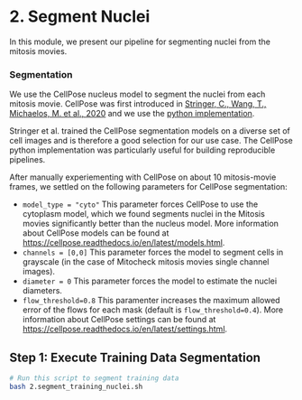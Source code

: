 # 2. Segment Nuclei

In this module, we present our pipeline for segmenting nuclei from the mitosis movies.


### Segmentation

We use the CellPose nucleus model to segment the nuclei from each mitosis movie. 
CellPose was first introduced in [Stringer, C., Wang, T., Michaelos, M. et al., 2020](https://doi.org/10.1038/s41592-020-01018-x) and we use the [python implementation](https://github.com/mouseland/cellpose).

Stringer et al. trained the CellPose segmentation models on a diverse set of cell images and is therefore a good selection for our use case.
The CellPose python implementation was particularly useful for building reproducible pipelines.

After manually experiementing with CellPose on about 10 mitosis-movie frames, we settled on the following parameters for CellPose segmentation:
- `model_type = "cyto"` This parameter forces CellPose to use the cytoplasm model, which we found segments nuclei in the Mitosis movies significantly better than the nucleus model. 
More information about CellPose models can be found at https://cellpose.readthedocs.io/en/latest/models.html.
- `channels = [0,0]` This parameter forces the model to segment cells in grayscale (in the case of Mitocheck mitosis movies single channel images).
- `diameter = 0` This parameter forces the model to estimate the nuclei diameters.
- `flow_threshold=0.8` This paramenter increases the maximum allowed error of the flows for each mask (default is `flow_threshold=0.4`).
More information about CellPose settings can be found at https://cellpose.readthedocs.io/en/latest/settings.html.

## Step 1: Execute Training Data Segmentation

```bash
# Run this script to segment training data
bash 2.segment_training_nuclei.sh
```